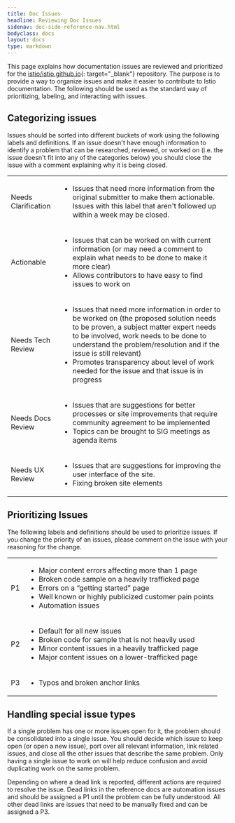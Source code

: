 ```yaml
---
title: Doc Issues
headline: Reviewing Doc Issues
sidenav: doc-side-reference-nav.html
bodyclass: docs
layout: docs
type: markdown
---
```


This page explains how documentation issues are reviewed and prioritized for the
[istio/istio.github.io](https://github.com/istio/istio.github.io){: target="_blank"} repository.
The purpose is to provide a way to organize issues and make it easier to contribute to
Istio documentation. The following should be used as the standard way of prioritizing,
labeling, and interacting with issues.

## Categorizing issues

Issues should be sorted into different buckets of work using the following labels and definitions. If an issue
doesn't have enough information to identify a problem that can be researched, reviewed, or worked on (i.e. the
issue doesn't fit into any of the categories below) you should close the issue with a comment explaining why it
is being closed.

<table>
<tr>
    <td>Needs Clarification</td>
    <td><ul>
        <li>Issues that need more information from the original submitter to make them actionable. Issues with this label that aren't followed up within a week 
        may be closed.</li>
    </ul></td>
</tr>

<tr>
    <td>Actionable</td>
    <td><ul>
        <li>Issues that can be worked on with current information (or may need a comment to explain what needs to be done to make
        it more clear)</li>
        <li>Allows contributors to have easy to find issues to work on</li>
    </ul></td>
</tr>

<tr>
    <td>Needs Tech Review</td>
    <td><ul>
        <li>Issues that need more information in order to be worked on (the proposed solution needs to be proven, a subject matter expert needs to be involved, 
        work needs to be done to understand the problem/resolution and if the issue is still relevant)</li>
        <li>Promotes transparency about level of work 
        needed for the issue and that issue is in progress</li>
    </ul></td>
</tr>

<tr>
    <td>Needs Docs Review</td>
    <td><ul>
        <li>Issues that are suggestions for better processes or site improvements that require community agreement to be implemented</li>
        <li>Topics can be brought to SIG meetings as agenda items</li>
    </ul></td>
</tr>

<tr>
    <td>Needs UX Review</td>
    <td><ul>
        <li>Issues that are suggestions for improving the user interface of the site.</li>
        <li>Fixing broken site elements</li> 
    </ul></td>
</tr>
</table>

## Prioritizing Issues

The following labels and definitions should be used to prioritize issues. If you change the priority of an issues, please comment on
the issue with your reasoning for the change.

<table>
<tr>
    <td>P1</td>
    <td><ul>
        <li>Major content errors affecting more than 1 page</li>
        <li>Broken code sample on a heavily trafficked page</li>  
        <li>Errors on a “getting started” page</li>
        <li>Well known or highly publicized customer pain points</li>
        <li>Automation issues</li>
    </ul></td>
</tr>

<tr>
    <td>P2</td>
    <td><ul>
        <li>Default for all new issues</li>
        <li>Broken code for sample that is not heavily used</li>
        <li>Minor content issues in a heavily trafficked page</li>
        <li>Major content issues on a lower-trafficked page</li>
    </ul></td>
</tr>

<tr>
    <td>P3</td>
    <td><ul>
        <li>Typos and broken anchor links</li>
    </ul></td>
</tr>
</table>

## Handling special issue types

If a single problem has one or more issues open for it, the problem should be consolidated into a single issue. You should decide which issue to keep open 
(or open a new issue), port over all relevant information, link related issues, and close all the other issues that describe the same problem. Only having
a single issue to work on will help reduce confusion and avoid duplicating work on the same problem.

Depending on where a dead link is reported, different actions are required to resolve the issue. Dead links in the reference
docs are automation issues and should be assigned a P1 until the problem can be fully understood. All other dead links are issues
that need to be manually fixed and can be assigned a P3.
